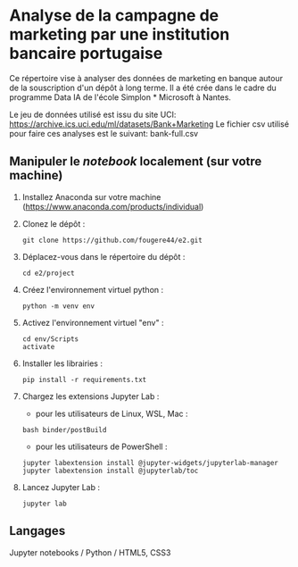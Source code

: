 # Analyse de la campagne de marketing par une institution bancaire portugaise
Ce répertoire vise à analyser des données de marketing en banque autour de la souscription d'un dépôt à long terme. Il a été crée dans le cadre du programme Data IA de l'école Simplon * Microsoft à Nantes.

Le jeu de données utilisé est issu du site UCI: https://archive.ics.uci.edu/ml/datasets/Bank+Marketing
Le fichier csv utilisé pour faire ces analyses est le suivant: bank-full.csv

## Manipuler le *notebook* localement (sur votre machine)

1. Installez Anaconda sur votre machine (https://www.anaconda.com/products/individual)

2. Clonez le dépôt :
    ```
    git clone https://github.com/fougere44/e2.git
    ```

3. Déplacez-vous dans le répertoire du dépôt :
    ```
    cd e2/project
    ```

4. Créez l'environnement virtuel python :
    ```
    python -m venv env
    ```

5. Activez l'environnement virtuel "env" :
    ```
    cd env/Scripts
    activate
    ```
    
6. Installer les librairies :
    ```
    pip install -r requirements.txt
    ```

7. Chargez les extensions Jupyter Lab :

    - pour les utilisateurs de Linux, WSL, Mac :
    ```
    bash binder/postBuild
    ```
    
    - pour les utilisateurs de PowerShell :
    ```
    jupyter labextension install @jupyter-widgets/jupyterlab-manager
    jupyter labextension install @jupyterlab/toc
    ```

8. Lancez Jupyter Lab :
    ```
    jupyter lab
    ```

## Langages 

Jupyter notebooks / Python / HTML5, CSS3
